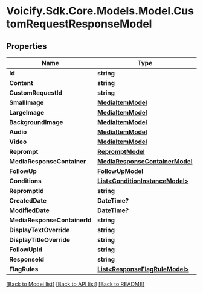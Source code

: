 # Voicify.Sdk.Core.Models.Model.CustomRequestResponseModel
## Properties

Name | Type | Description | Notes
------------ | ------------- | ------------- | -------------
**Id** | **string** |  | [optional] 
**Content** | **string** |  | [optional] 
**CustomRequestId** | **string** |  | [optional] 
**SmallImage** | [**MediaItemModel**](MediaItemModel.md) |  | [optional] 
**LargeImage** | [**MediaItemModel**](MediaItemModel.md) |  | [optional] 
**BackgroundImage** | [**MediaItemModel**](MediaItemModel.md) |  | [optional] 
**Audio** | [**MediaItemModel**](MediaItemModel.md) |  | [optional] 
**Video** | [**MediaItemModel**](MediaItemModel.md) |  | [optional] 
**Reprompt** | [**RepromptModel**](RepromptModel.md) |  | [optional] 
**MediaResponseContainer** | [**MediaResponseContainerModel**](MediaResponseContainerModel.md) |  | [optional] 
**FollowUp** | [**FollowUpModel**](FollowUpModel.md) |  | [optional] 
**Conditions** | [**List&lt;ConditionInstanceModel&gt;**](ConditionInstanceModel.md) |  | [optional] 
**RepromptId** | **string** |  | [optional] 
**CreatedDate** | **DateTime?** |  | [optional] 
**ModifiedDate** | **DateTime?** |  | [optional] 
**MediaResponseContainerId** | **string** |  | [optional] 
**DisplayTextOverride** | **string** |  | [optional] 
**DisplayTitleOverride** | **string** |  | [optional] 
**FollowUpId** | **string** |  | [optional] 
**ResponseId** | **string** |  | [optional] 
**FlagRules** | [**List&lt;ResponseFlagRuleModel&gt;**](ResponseFlagRuleModel.md) |  | [optional] 

[[Back to Model list]](../README.md#documentation-for-models) [[Back to API list]](../README.md#documentation-for-api-endpoints) [[Back to README]](../README.md)


